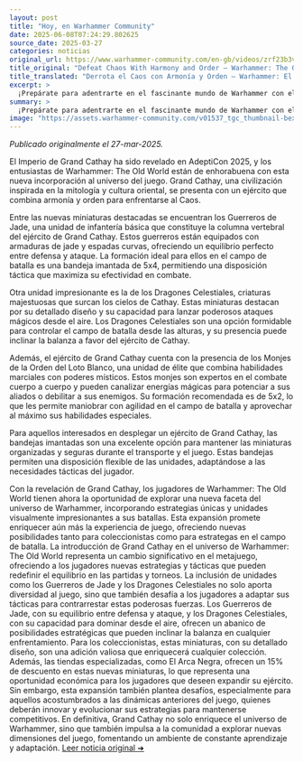 ```yaml
---
layout: post
title: "Hoy, en Warhammer Community"
date: 2025-06-08T07:24:29.802625
source_date: 2025-03-27
categories: noticias
original_url: https://www.warhammer-community.com/en-gb/videos/zrf23b3v/defeat-chaos-with-harmony-and-order-warhammer-the-old-world-empire-of-grand-cathay-revealed/
title_original: "Defeat Chaos With Harmony and Order – Warhammer: The Old World – Empire of Grand Cathay Revealed - Warhammer Community"
title_translated: "Derrota el Caos con Armonía y Orden – Warhammer: El Viejo Mundo – Imperio del Gran Cathay Revelado"
excerpt: >
  ¡Prepárate para adentrarte en el fascinante mundo de Warhammer con el emocionante anuncio del Imperio del Gran Cathay! Revelado en AdeptiCon 2025, este nuevo capítulo promete traer un equilibrio de armonía y orden frente al caos desatado. Descubre las últimas novedades, consejos de hobby y lanzamientos de productos que te mantendrán al tanto de todo lo que sucede en el universo de Warhammer. No te pierdas la oportunidad de ser uno de los primeros en explorar esta épica revelación.
summary: >
  ¡Prepárate para adentrarte en el fascinante mundo de Warhammer con el emocionante anuncio del Imperio del Gran Cathay! Revelado en AdeptiCon 2025, este nuevo capítulo promete traer un equilibrio de armonía y orden frente al caos desatado. Descubre las últimas novedades, consejos de hobby y lanzamientos de productos que te mantendrán al tanto de todo lo que sucede en el universo de Warhammer. No te pierdas la oportunidad de ser uno de los primeros en explorar esta épica revelación.
image: "https://assets.warhammer-community.com/v01537_tgc_thumbnail-bexgaxkwwz.jpg"
---
```


*Publicado originalmente el 27-mar-2025.*

El Imperio de Grand Cathay ha sido revelado en AdeptiCon 2025, y los entusiastas de Warhammer: The Old World están de enhorabuena con esta nueva incorporación al universo del juego. Grand Cathay, una civilización inspirada en la mitología y cultura oriental, se presenta con un ejército que combina armonía y orden para enfrentarse al Caos.

Entre las nuevas miniaturas destacadas se encuentran los Guerreros de Jade, una unidad de infantería básica que constituye la columna vertebral del ejército de Grand Cathay. Estos guerreros están equipados con armaduras de jade y espadas curvas, ofreciendo un equilibrio perfecto entre defensa y ataque. La formación ideal para ellos en el campo de batalla es una bandeja imantada de 5x4, permitiendo una disposición táctica que maximiza su efectividad en combate.

Otra unidad impresionante es la de los Dragones Celestiales, criaturas majestuosas que surcan los cielos de Cathay. Estas miniaturas destacan por su detallado diseño y su capacidad para lanzar poderosos ataques mágicos desde el aire. Los Dragones Celestiales son una opción formidable para controlar el campo de batalla desde las alturas, y su presencia puede inclinar la balanza a favor del ejército de Cathay.

Además, el ejército de Grand Cathay cuenta con la presencia de los Monjes de la Orden del Loto Blanco, una unidad de élite que combina habilidades marciales con poderes místicos. Estos monjes son expertos en el combate cuerpo a cuerpo y pueden canalizar energías mágicas para potenciar a sus aliados o debilitar a sus enemigos. Su formación recomendada es de 5x2, lo que les permite maniobrar con agilidad en el campo de batalla y aprovechar al máximo sus habilidades especiales.

Para aquellos interesados en desplegar un ejército de Grand Cathay, las bandejas imantadas son una excelente opción para mantener las miniaturas organizadas y seguras durante el transporte y el juego. Estas bandejas permiten una disposición flexible de las unidades, adaptándose a las necesidades tácticas del jugador.

Con la revelación de Grand Cathay, los jugadores de Warhammer: The Old World tienen ahora la oportunidad de explorar una nueva faceta del universo de Warhammer, incorporando estrategias únicas y unidades visualmente impresionantes a sus batallas. Esta expansión promete enriquecer aún más la experiencia de juego, ofreciendo nuevas posibilidades tanto para coleccionistas como para estrategas en el campo de batalla.
La introducción de Grand Cathay en el universo de Warhammer: The Old World representa un cambio significativo en el metajuego, ofreciendo a los jugadores nuevas estrategias y tácticas que pueden redefinir el equilibrio en las partidas y torneos. La inclusión de unidades como los Guerreros de Jade y los Dragones Celestiales no solo aporta diversidad al juego, sino que también desafía a los jugadores a adaptar sus tácticas para contrarrestar estas poderosas fuerzas. Los Guerreros de Jade, con su equilibrio entre defensa y ataque, y los Dragones Celestiales, con su capacidad para dominar desde el aire, ofrecen un abanico de posibilidades estratégicas que pueden inclinar la balanza en cualquier enfrentamiento. Para los coleccionistas, estas miniaturas, con su detallado diseño, son una adición valiosa que enriquecerá cualquier colección. Además, las tiendas especializadas, como El Arca Negra, ofrecen un 15% de descuento en estas nuevas miniaturas, lo que representa una oportunidad económica para los jugadores que deseen expandir su ejército. Sin embargo, esta expansión también plantea desafíos, especialmente para aquellos acostumbrados a las dinámicas anteriores del juego, quienes deberán innovar y evolucionar sus estrategias para mantenerse competitivos. En definitiva, Grand Cathay no solo enriquece el universo de Warhammer, sino que también impulsa a la comunidad a explorar nuevas dimensiones del juego, fomentando un ambiente de constante aprendizaje y adaptación.
[Leer noticia original ➜](https://www.warhammer-community.com/en-gb/videos/zrf23b3v/defeat-chaos-with-harmony-and-order-warhammer-the-old-world-empire-of-grand-cathay-revealed/)
